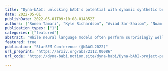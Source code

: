 ```yaml
---
title: "Dyna-bAbI: unlocking bAbI's potential with dynamic synthetic benchmarking"
date: 2022-05-01
publishDate: 2022-05-01T09:10:08.014852Z
authors: ["Ronen Tamari", "Kyle Richardson", "Aviad Sar-Shalom", "Noam Kahlon", "Nelson Liu", "Reut Tsarfaty", "Dafna Shahaf"]
publication_types: ["1"]
categories: ["featured"]
abstract: "While neural language models often perform surprisingly well on natural language understanding (NLU) tasks, their strengths and limitations remain poorly understood. Controlled synthetic tasks are thus an increasingly important resource for diagnosing model behavior. In this work we focus on story understanding, a core competency for NLU systems. However, the main synthetic resource for story understanding, the bAbI benchmark, lacks such a systematic mechanism for controllable task generation. We develop Dyna-bAbI, a dynamic framework providing fine-grained control over task generation in bAbI. We demonstrate our ideas by constructing three new tasks requiring compositional generalization, an important evaluation setting absent from the original benchmark. We tested both special-purpose models developed for bAbI as well as state-of-the-art pre-trained methods, and found that while both approaches solve the original tasks (>99% accuracy), neither approach succeeded in the compositional generalization setting, indicating the limitations of the original training data. We explored ways to augment the original data, and found that though diversifying training data was far more useful than simply increasing dataset size, it was still insufficient for driving robust compositional generalization (with <70% accuracy for complex compositions). Our results underscore the importance of highly controllable task generators for creating robust NLU systems through a virtuous cycle of model and data development."
featured: true
publication: "StarSEM Conference (@NAACL2022)"
url_preprint: "https://arxiv.org/abs/2112.00086"
url_code: "https://dyna-babi.notion.site/dyna-babi/Dyna-bAbI-project-page-3585f82147734f5a9c6790e0152e8552"

---
```

